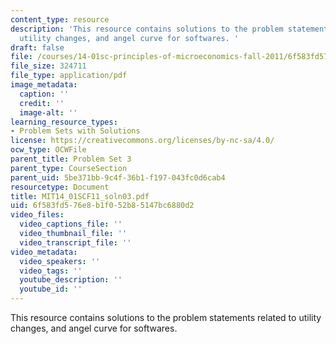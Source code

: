 ```yaml
---
content_type: resource
description: 'This resource contains solutions to the problem statements related to
  utility changes, and angel curve for softwares. '
draft: false
file: /courses/14-01sc-principles-of-microeconomics-fall-2011/6f583fd576e8b1f052b85147bc6880d2_MIT14_01SCF11_soln03.pdf
file_size: 324711
file_type: application/pdf
image_metadata:
  caption: ''
  credit: ''
  image-alt: ''
learning_resource_types:
- Problem Sets with Solutions
license: https://creativecommons.org/licenses/by-nc-sa/4.0/
ocw_type: OCWFile
parent_title: Problem Set 3
parent_type: CourseSection
parent_uid: 5be371bb-9c4f-36b1-f197-043fc0d6cab4
resourcetype: Document
title: MIT14_01SCF11_soln03.pdf
uid: 6f583fd5-76e8-b1f0-52b8-5147bc6880d2
video_files:
  video_captions_file: ''
  video_thumbnail_file: ''
  video_transcript_file: ''
video_metadata:
  video_speakers: ''
  video_tags: ''
  youtube_description: ''
  youtube_id: ''
---
```

This resource contains solutions to the problem statements related to utility changes, and angel curve for softwares.